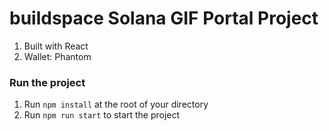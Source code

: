 # buildspace Solana GIF Portal Project

1. Built with React
2. Wallet: Phantom

### Run the project

1. Run `npm install` at the root of your directory
2. Run `npm run start` to start the project




